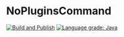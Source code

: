 # NoPluginsCommand

[![Build and Publish](https://github.com/SimplyVanilla/NoPluginsCommand/actions/workflows/build-and-publish.yml/badge.svg)](https://github.com/SimplyVanilla/NoPluginsCommand/actions/workflows/build-and-publish.yml)
[![Language grade: Java](https://img.shields.io/lgtm/grade/java/g/SimplyVanilla/NoPluginsCommand.svg?logo=lgtm&logoWidth=18)](https://lgtm.com/projects/g/SimplyVanilla/NoPluginsCommand/context:java)
